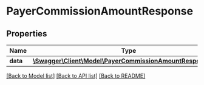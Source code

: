 # PayerCommissionAmountResponse

## Properties
Name | Type | Description | Notes
------------ | ------------- | ------------- | -------------
**data** | [**\Swagger\Client\Model\PayerCommissionAmountResponseData**](PayerCommissionAmountResponseData.md) |  | [optional] 

[[Back to Model list]](../README.md#documentation-for-models) [[Back to API list]](../README.md#documentation-for-api-endpoints) [[Back to README]](../README.md)


